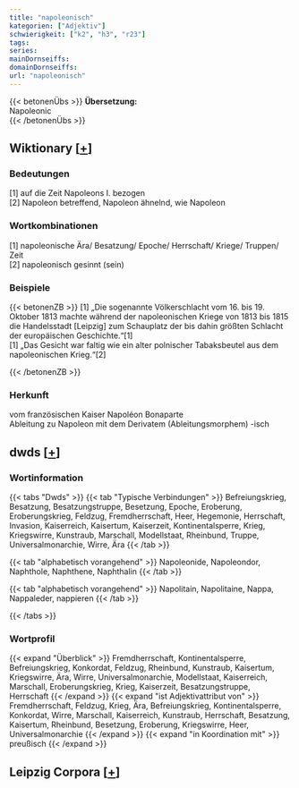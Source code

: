 ```yaml
---
title: "napoleonisch"
kategorien: ["Adjektiv"]
schwierigkeit: ["k2", "h3", "r23"]
tags:
series:
mainDornseiffs:
domainDornseiffs:
url: "napoleonisch"
---
```


{{< betonenÜbs >}}
**Übersetzung:**  
Napoleonic  
{{< /betonenÜbs >}}

## Wiktionary [[+](https://de.wiktionary.org/wiki/napoleonisch)]

### Bedeutungen
[1] auf die Zeit Napoleons I. bezogen  
[2] Napoleon betreffend, Napoleon ähnelnd, wie Napoleon  

### Wortkombinationen
[1] napoleonische Ära/ Besatzung/ Epoche/ Herrschaft/ Kriege/ Truppen/ Zeit  
[2] napoleonisch gesinnt (sein)  

### Beispiele
{{< betonenZB >}}
[1] „Die sogenannte Völkerschlacht vom 16. bis 19. Oktober 1813 machte während der napoleonischen Kriege von 1813 bis 1815 die Handelsstadt [Leipzig] zum Schauplatz der bis dahin größten Schlacht der europäischen Geschichte.“[1]  
[1] „Das Gesicht war faltig wie ein alter polnischer Tabaksbeutel aus dem napoleonischen Krieg.“[2]  

{{< /betonenZB >}}
### Herkunft
vom französischen Kaiser Napoléon Bonaparte  
Ableitung zu Napoleon mit dem Derivatem (Ableitungsmorphem) -isch  



## dwds [[+](https://www.dwds.de/wb/napoleonisch)]

### Wortinformation
{{< tabs "Dwds" >}}
{{< tab "Typische Verbindungen" >}}
Befreiungskrieg, Besatzung, Besatzungstruppe, Besetzung, Epoche, Eroberung, Eroberungskrieg, Feldzug, Fremdherrschaft, Heer, Hegemonie, Herrschaft, Invasion, Kaiserreich, Kaisertum, Kaiserzeit, Kontinentalsperre, Krieg, Kriegswirre, Kunstraub, Marschall, Modellstaat, Rheinbund, Truppe, Universalmonarchie, Wirre, Ära
{{< /tab >}}

{{< tab "alphabetisch vorangehend" >}}
Napoleonide, Napoleondor, Naphthole, Naphthene, Naphthalin
{{< /tab >}}

{{< tab "alphabetisch vorangehend" >}}
Napolitain, Napolitaine, Nappa, Nappaleder, nappieren
{{< /tab >}}

{{< /tabs >}}

### Wortprofil
{{< expand "Überblick" >}} Fremdherrschaft, Kontinentalsperre, Befreiungskrieg, Konkordat, Feldzug, Rheinbund, Kunstraub, Kaisertum, Kriegswirre, Ära, Wirre, Universalmonarchie, Modellstaat, Kaiserreich, Marschall, Eroberungskrieg, Krieg, Kaiserzeit, Besatzungstruppe, Herrschaft {{< /expand >}}
{{< expand "ist Adjektivattribut von" >}} Fremdherrschaft, Feldzug, Krieg, Ära, Befreiungskrieg, Kontinentalsperre, Konkordat, Wirre, Marschall, Kaiserreich, Kunstraub, Herrschaft, Besatzung, Kaisertum, Rheinbund, Besetzung, Eroberung, Kriegswirre, Heer, Universalmonarchie {{< /expand >}}
{{< expand "in Koordination mit" >}} preußisch {{< /expand >}}

## Leipzig Corpora [[+](https://corpora.uni-leipzig.de/en/res?word=napoleonisch&corpusId=deu_newscrawl-public_2018)]

